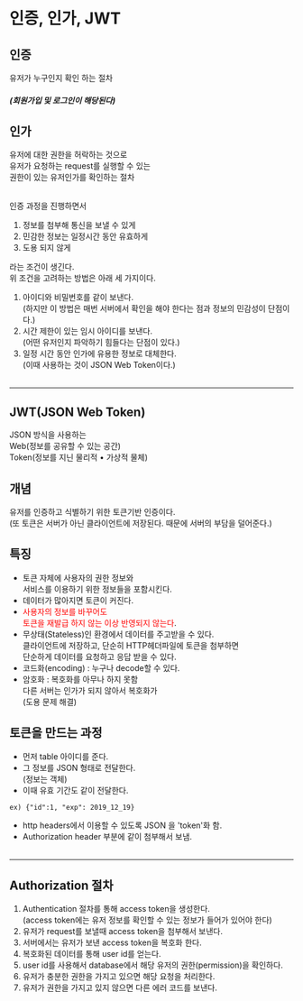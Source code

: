 # 인증, 인가, JWT

## 인증
유저가 누구인지 확인 하는 절차
##### (회원가입 및 로그인이 해당된다)
## 인가
유저에 대한 권한을 허락하는 것으로<br>유저가 요청하는 request를 실행할 수 있는<br>권한이 있는 유저인가를 확인하는 절차
<br><br>

인증 과정을 진행하면서 
1. 정보를 첨부해 통신을 보낼 수 있게
2. 민감한 정보는 일정시간 동안 유효하게
3. 도용 되지 않게

라는 조건이 생긴다.<br>위 조건을 고려하는 방법은 아래 세 가지이다.

1. 아이디와 비밀번호를 같이 보낸다.<br>(하지만 이 방법은 매번 서버에서 확인을 해야 한다는 점과 정보의 민감성이 단점이다.)
2. 시간 제한이 있는 임시 아이디를 보낸다.<br>(어떤 유저인지 파악하기 힘들다는 단점이 있다.)
3. 일정 시간 동안 인가에 유용한 정보로 대체한다.<br>(이때 사용하는 것이 JSON Web Token이다.)
<br>&nbsp;

---

##  JWT(JSON Web Token)
JSON 방식을 사용하는<br>Web(정보를 공유할 수 있는 공간)<br>Token(정보를 지닌 물리적 • 가상적 물체)
## 개념
유저를 인증하고 식별하기 위한 토큰기반 인증이다.<br>(또 토큰은 서버가 아닌 클라이언트에 저장된다. 때문에 서버의 부담을 덜어준다.)
## 특징  
+ 토큰 자체에 사용자의 권한 정보와<br>서비스를 이용하기 위한 정보들을 포함시킨다.
+  데이터가 많아지면 토큰이 커진다.
+ <span style="color:red">사용자의 정보를 바꾸어도<br>토큰을 재발급 하지 않는 이상 반영되지 않는다</span>.
+ 무상태(Stateless)인 환경에서 데이터를 주고받을 수 있다.<br>클라이언트에 저장하고, 단순히 HTTP헤더파일에 토큰을 첨부하면<br>단순하게 데이터를 요청하고 응답 받을 수 있다.
+ 코드화(encoding) : 누구나 decode할 수 있다.
+ 암호화 : 복호화를 아무나 하지 못함<br>다른 서버는 인가가 되지 않아서 복호화가 <br>(도용 문제 해결)

## 토큰을 만드는 과정
+ 먼저 table 아이디를 준다.
+ 그 정보를 JSON 형태로 전달한다.<br>(정보는 객체)
+ 이때 유효 기간도 같이 전달한다.
```
ex) {"id":1, "exp": 2019_12_19}
```
+ http headers에서 이용할 수 있도록 JSON 을 'token'화 함.
+ Authorization header 부분에 같이 첨부해서 보냄.
<br><br>

---

## Authorization 절차
1. Authentication 절차를 통해 access token을 생성한다.<br>(access token에는 유저 정보를 확인할 수 있는 정보가 들어가 있어야 한다)
2. 유저가 request를 보낼때 access token을 첨부해서 보낸다.
3. 서버에서는 유저가 보낸 access token을 복호화 한다.
4. 복호화된 데이터를 통해 user id를 얻는다.
5. user id를 사용해서 database에서 해당 유저의 권한(permission)을 확인하다.
6. 유저가 충분한 권한을 가지고 있으면 해당 요청을 처리한다.
7. 유저가 권한을 가지고 있지 않으면 다른 에러 코드를 보낸다.